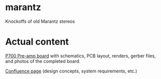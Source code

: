 # marantz
Knockoffs of old Marantz stereos

# Actual content
[P700 Pre-amp board](https://github.com/matthewgiarra/marantz/tree/main/2225/PE01) with schematics, PCB layout, renders, gerber files, and photos of the completed board. 

[Confluence page](https://matthewgiarra.atlassian.net/wiki/spaces/marantz/pages/33577/Gesundheit+Model+82+Stereophonic+Receiver+Requirements) (design concepts, system requirements, etc.)
